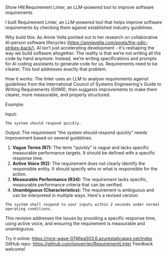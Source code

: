 Show HN:Requirement Linter, an LLM-powered tool to improve software requirements

I built Requirement Linter, an LLM-powered tool that helps improve software requirements by checking them against established industry guidelines.

Why build this:
As Annie Vella pointed out in her research on collaborative AI-person software lifecycles (https://annievella.com/posts/the-sdlc-strikes-back/), AI isn't just accelerating development - it's reshaping the way we build software altogether. The reality is that we’re not writing all the code by hand anymore. Instead, we’re writing specifications and prompts for AI coding assistants to generate code for us. Requirements need to be clearer. This tool addresses exactly that problem. 

How it works:
The linter uses an LLM to analyse requirements against guidelines from the International Council of Systems Engineering's Guide to Writing Requirements (GtWR), then suggests improvements to make them clearer, more measurable, and properly structured.

Example:

Input: 
```plaintext   
The system should respond quickly.
```

Output:
The requirement "the system should respond quickly" needs improvement based on several guidelines.
1. **Vague Terms (R7):** The term "quickly" is vague and lacks specific measurable performance targets. It should be defined with a specific response time.
2. **Active Voice (R2):** The requirement does not clearly identify the responsible entity. It should specify who or what is responsible for the action.
3. **Measurable Performance (R34):** The requirement lacks specific, measurable performance criteria that can be verified.
4. **Unambiguous (Characteristics):** The requirement is ambiguous and can be interpreted in multiple ways.
Here's a revised version:
```plaintext
The system shall respond to user inputs within 2 seconds under normal operating conditions.
```
This revision addresses the issues by providing a specific response time, using active voice, and ensuring the requirement is measurable and unambiguous.

Try it online: https://nice-wave-0746ea503.6.azurestaticapps.net/index
GitHub repo: https://github.com/jonverrier/RequirementLinter
Feedback welcome!